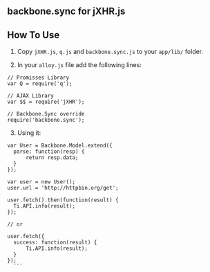 ## backbone.sync for jXHR.js


## How To Use
1. Copy `jXHR.js`, `q.js` and `backbone.sync.js` to your `app/lib/` folder.

2. In your `alloy.js` file add the following lines:

  ```
  // Promisses Library
  var Q = require('q');
  
  // AJAX Library
  var $$ = require('jXHR');
  
  // Backbone.Sync override
  require('backbone.sync');
  ```
  
3. Using it:
  ```
  var User = Backbone.Model.extend({
  	parse: function(resp) {
  		return resp.data;
  	}
  });
  
  var user = new User();
  user.url = 'http://httpbin.org/get';
  
  user.fetch().then(function(result) {
   	Ti.API.info(result);
  });
  
  // or
  
  user.fetch({
  	success: function(result) {
  		Ti.API.info(result);
  	}
  });
    ```
